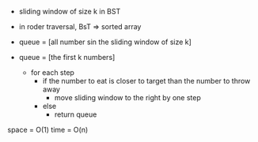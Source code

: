 
- sliding window of size k in BST

- in roder traversal, BsT => sorted array
- queue = [all number sin the sliding window of size k]

- queue = [the first k numbers]
  - for each step
    - if the number to eat is closer to target than the number to throw away
      - move sliding window to the right by one step
    - else
      - return queue



space = O(1) time = O(n)



